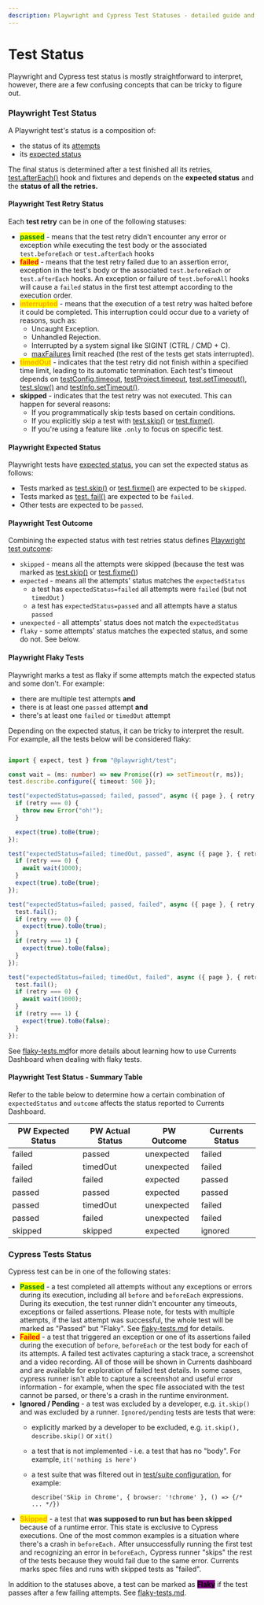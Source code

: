 ```yaml
---
description: Playwright and Cypress Test Statuses - detailed guide and explanation
---
```


# Test Status

Playwright and Cypress test status is mostly straightforward to interpret, however, there are a few confusing concepts that can be tricky to figure out.

### Playwright Test Status

A Playwright test's status is a composition of:

* the status of its [attempts](https://playwright.dev/docs/test-retries#retries)
* its [expected status](https://playwright.dev/docs/api/class-testcase#test-case-expected-status)

The final status is determined after a test finished all its retries, [test.afterEach()](https://playwright.dev/docs/api/class-test#test-after-each-1) hook and fixtures and depends on the **expected status** and the **status of all the retries.**

#### Playwright Test Retry Status

Each **test retry** can be in one of the following statuses:

* <mark style="color:green;">**passed**</mark> - means that the test retry didn't encounter any error or exception while executing the test body or the associated `test.beforeEach` or `test.afterEach` hooks
* <mark style="color:red;">**failed**</mark> - means that the test retry failed due to an assertion error, exception in the test's body or the associated `test.beforeEach` or `test.afterEach` hooks. An exception or failure of  `test.beforeAll` hooks will cause a `failed` status in the first test attempt according to the execution order.
* <mark style="color:orange;">**interrupted**</mark> - means that the execution of a test retry was halted before it could be completed. This interruption could occur due to a variety of reasons, such as:
  * Uncaught Exception.
  * Unhandled Rejection.
  * Interrupted by a system signal like SIGINT (CTRL / CMD + C).
  * [maxFailures](https://playwright.dev/docs/api/class-testconfig#test-config-max-failures) limit reached (the rest of the tests get stats interrupted).
* <mark style="color:orange;">**timedOut**</mark> - indicates that the test retry did not finish within a specified time limit, leading to its automatic termination. Each test's timeout depends on [testConfig.timeout](https://playwright.dev/docs/api/class-testconfig#test-config-timeout), [testProject.timeout](https://playwright.dev/docs/api/class-testproject#test-project-timeout), [test.setTimeout()](https://playwright.dev/docs/api/class-test#test-set-timeout), [test.slow()](https://playwright.dev/docs/api/class-test#test-slow-1) and [testInfo.setTimeout()](https://playwright.dev/docs/api/class-testinfo#test-info-set-timeout).
* **skipped** - indicates that the test retry was not executed. This can happen for several reasons:
  * If you programmatically skip tests based on certain conditions.
  * If you explicitly skip a test with [test.skip()](https://playwright.dev/docs/api/class-test#test-skip-1) or [test.fixme()](https://playwright.dev/docs/api/class-test#test-fixme-1).
  * If you're using a feature like `.only` to focus on specific test.

#### Playwright Expected Status

Playwright tests have [expected status](https://playwright.dev/docs/api/class-testcase#test-case-expected-status), you can set the expected status as follows:

* Tests marked as [test.skip()](https://playwright.dev/docs/api/class-test#test-skip-1) or [test.fixme()](https://playwright.dev/docs/api/class-test#test-fixme-1) are expected to be `skipped`.
* Tests marked as [test. fail()](https://playwright.dev/docs/api/class-test#test-fail-1) are expected to be `failed`.
* Other tests are expected to be `passed`.

#### Playwright Test Outcome

Combining the expected status with test retries status defines [Playwright test outcome](https://playwright.dev/docs/api/class-testcase#test-case-outcome):

* `skipped` - means all the attempts were skipped (because the test was marked as [test.skip()](https://playwright.dev/docs/api/class-test#test-skip-1) or [test.fixme()](https://playwright.dev/docs/api/class-test#test-fixme-1))&#x20;
* `expected` - means all the attempts' status matches the `expectedStatus`
  * a test has `expectedStatus=failed` all attempts were `failed` (but not `timedOut` )
  * a test has `expectedStatus=passed` and all attempts have a status `passed`
* `unexpected` - all attempts' status does not match the `expectedStatus`
* `flaky` - some attempts' status matches the expected status, and some do not. See below.

#### Playwright Flaky Tests

Playwright marks a test as flaky if some attempts match the expected status and some don't. For example:

* there are multiple test attempts **and**
* there is at least one `passed` attempt **and**
* there's at least one `failed` or `timedOut` attempt

Depending on the expected status, it can be tricky to interpret the result. For example, all the tests below will be considered flaky:

```typescript

import { expect, test } from "@playwright/test";

const wait = (ms: number) => new Promise((r) => setTimeout(r, ms));
test.describe.configure({ timeout: 500 });

test("expectedStatus=passed; failed, passed", async ({ page }, { retry }) => {
  if (retry === 0) {
    throw new Error("oh!");
  }

  expect(true).toBe(true);
});

test("expectedStatus=failed; timedOut, passed", async ({ page }, { retry }) => {
  if (retry === 0) {
    await wait(1000);
  }
  expect(true).toBe(true);
});

test("expectedStatus=failed; passed, failed", async ({ page }, { retry }) => {
  test.fail();
  if (retry === 0) {
    expect(true).toBe(true);
  }
  if (retry === 1) {
    expect(true).toBe(false);
  }
});

test("expectedStatus=failed; timedOut, failed", async ({ page }, { retry }) => {
  test.fail();
  if (retry === 0) {
    await wait(1000);
  }
  if (retry === 1) {
    expect(true).toBe(false);
  }
});
```

See [flaky-tests.md](flaky-tests.md "mention")for more details about learning how to use Currents Dashboard when dealing with flaky tests.

#### Playwright Test Status - Summary Table

Refer to the table below to determine how a certain combination of `expectedStatus` and  `outcome` affects the status reported to Currents Dashboard.

| PW Expected Status | PW Actual Status | PW Outcome | Currents Status |
| ------------------ | ---------------- | ---------- | --------------- |
| failed             | passed           | unexpected | failed          |
| failed             | timedOut         | unexpected | failed          |
| failed             | failed           | expected   | passed          |
| passed             | passed           | expected   | passed          |
| passed             | timedOut         | unexpected | failed          |
| passed             | failed           | unexpected | failed          |
| skipped            | skipped          | expected   | ignored         |

### Cypress Tests Status

Cypress test can be in one of the following states:

* <mark style="color:green;">**Passed**</mark> - a test completed all attempts without any exceptions or errors during its execution, including all `before` and `beforeEach` expressions. During its execution, the test runner didn't encounter any timeouts, exceptions or failed assertions. Please note, for tests with multiple attempts, if the last attempt was successful, the whole test will be marked as "Passed" but "Flaky". See [flaky-tests.md](flaky-tests.md "mention") for details.&#x20;
* <mark style="color:red;">**Failed**</mark> - a test that triggered an exception or one of its assertions failed during the execution of `before`, `beforeEach` or the test body for each of its attempts. A failed test activates capturing a stack trace, a screenshot and a video recording. All of those will be shown in Currents dashboard and are available for exploration of failed test details. In some cases, cypress runner isn't able to capture a screenshot and useful error information - for example, when the spec file associated with the test cannot be parsed, or there's a crash in the runtime environment.&#x20;
* **Ignored / Pending** - a test was excluded by a developer, e.g. `it.skip()` and was excluded by a runner. `Ignored/pending` tests are tests that were:
  * explicitly marked by a developer to be excluded, e.g. `it.skip(),` `describe.skip()` or `xit()`
  * a test that is not implemented - i.e. a test that has no "body". For example, `it('nothing is here')`
  *   a test suite that was filtered out in [test/suite configuration](https://docs.cypress.io/guides/core-concepts/writing-and-organizing-tests#Test-Configuration), for example:&#x20;

      `describe('Skip in Chrome', { browser: '!chrome' }, () => {/* ... */})`
* <mark style="color:orange;">**Skipped**</mark> - a test that **was supposed to run but has been skipped** because of a runtime error. This state is exclusive to Cypress executions. One of the most common examples is a situation where there's a crash in `beforeEach.` After unsuccessfully running the first test and recognizing an error in `beforeEach,` Cypress runner "skips" the rest of the tests because they would fail due to the same error. Currents marks spec files and runs with skipped tests as "failed".

In addition to the statuses above, a test can be marked as <mark style="background-color:purple;">**Flaky**</mark> if the test passes after a few failing attempts. See [flaky-tests.md](flaky-tests.md "mention").
